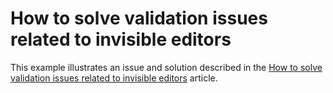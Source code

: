 # How to solve validation issues related to invisible editors


<p>This example illustrates an issue and solution described in the <a href="https://www.devexpress.com/Support/Center/p/KA18790">How to solve validation issues related to invisible editors</a> article.</p>

<br/>



